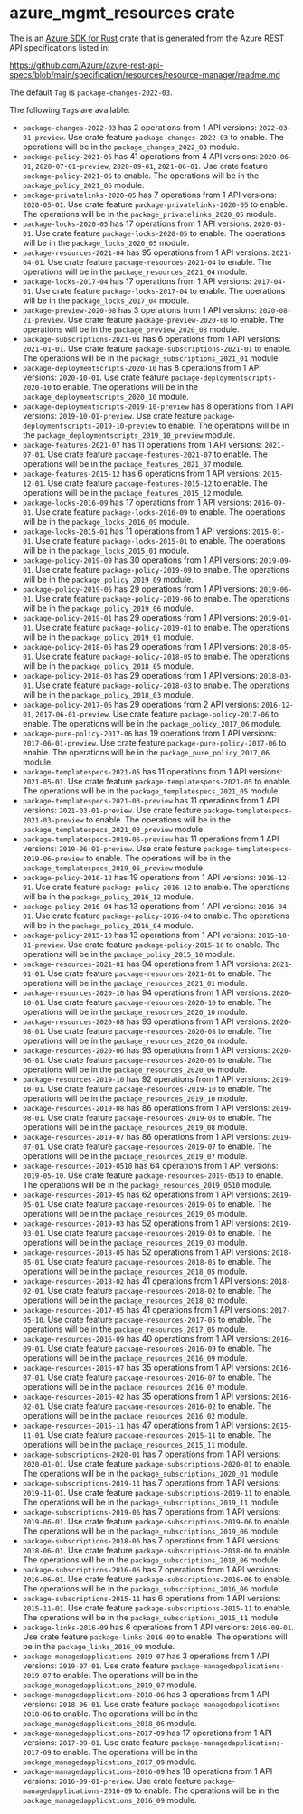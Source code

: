 # azure_mgmt_resources crate

The is an [Azure SDK for Rust](https://github.com/Azure/azure-sdk-for-rust) crate that is generated from the Azure REST API specifications listed in:

https://github.com/Azure/azure-rest-api-specs/blob/main/specification/resources/resource-manager/readme.md

The default `Tag` is `package-changes-2022-03`.

The following `Tag`s are available:

- `package-changes-2022-03` has 2 operations from 1 API versions: `2022-03-01-preview`. Use crate feature `package-changes-2022-03` to enable. The operations will be in the `package_changes_2022_03` module.
- `package-policy-2021-06` has 41 operations from 4 API versions: `2020-06-01`, `2020-07-01-preview`, `2020-09-01`, `2021-06-01`. Use crate feature `package-policy-2021-06` to enable. The operations will be in the `package_policy_2021_06` module.
- `package-privatelinks-2020-05` has 7 operations from 1 API versions: `2020-05-01`. Use crate feature `package-privatelinks-2020-05` to enable. The operations will be in the `package_privatelinks_2020_05` module.
- `package-locks-2020-05` has 17 operations from 1 API versions: `2020-05-01`. Use crate feature `package-locks-2020-05` to enable. The operations will be in the `package_locks_2020_05` module.
- `package-resources-2021-04` has 95 operations from 1 API versions: `2021-04-01`. Use crate feature `package-resources-2021-04` to enable. The operations will be in the `package_resources_2021_04` module.
- `package-locks-2017-04` has 17 operations from 1 API versions: `2017-04-01`. Use crate feature `package-locks-2017-04` to enable. The operations will be in the `package_locks_2017_04` module.
- `package-preview-2020-08` has 3 operations from 1 API versions: `2020-08-21-preview`. Use crate feature `package-preview-2020-08` to enable. The operations will be in the `package_preview_2020_08` module.
- `package-subscriptions-2021-01` has 6 operations from 1 API versions: `2021-01-01`. Use crate feature `package-subscriptions-2021-01` to enable. The operations will be in the `package_subscriptions_2021_01` module.
- `package-deploymentscripts-2020-10` has 8 operations from 1 API versions: `2020-10-01`. Use crate feature `package-deploymentscripts-2020-10` to enable. The operations will be in the `package_deploymentscripts_2020_10` module.
- `package-deploymentscripts-2019-10-preview` has 8 operations from 1 API versions: `2019-10-01-preview`. Use crate feature `package-deploymentscripts-2019-10-preview` to enable. The operations will be in the `package_deploymentscripts_2019_10_preview` module.
- `package-features-2021-07` has 11 operations from 1 API versions: `2021-07-01`. Use crate feature `package-features-2021-07` to enable. The operations will be in the `package_features_2021_07` module.
- `package-features-2015-12` has 6 operations from 1 API versions: `2015-12-01`. Use crate feature `package-features-2015-12` to enable. The operations will be in the `package_features_2015_12` module.
- `package-locks-2016-09` has 17 operations from 1 API versions: `2016-09-01`. Use crate feature `package-locks-2016-09` to enable. The operations will be in the `package_locks_2016_09` module.
- `package-locks-2015-01` has 11 operations from 1 API versions: `2015-01-01`. Use crate feature `package-locks-2015-01` to enable. The operations will be in the `package_locks_2015_01` module.
- `package-policy-2019-09` has 30 operations from 1 API versions: `2019-09-01`. Use crate feature `package-policy-2019-09` to enable. The operations will be in the `package_policy_2019_09` module.
- `package-policy-2019-06` has 29 operations from 1 API versions: `2019-06-01`. Use crate feature `package-policy-2019-06` to enable. The operations will be in the `package_policy_2019_06` module.
- `package-policy-2019-01` has 29 operations from 1 API versions: `2019-01-01`. Use crate feature `package-policy-2019-01` to enable. The operations will be in the `package_policy_2019_01` module.
- `package-policy-2018-05` has 29 operations from 1 API versions: `2018-05-01`. Use crate feature `package-policy-2018-05` to enable. The operations will be in the `package_policy_2018_05` module.
- `package-policy-2018-03` has 29 operations from 1 API versions: `2018-03-01`. Use crate feature `package-policy-2018-03` to enable. The operations will be in the `package_policy_2018_03` module.
- `package-policy-2017-06` has 29 operations from 2 API versions: `2016-12-01`, `2017-06-01-preview`. Use crate feature `package-policy-2017-06` to enable. The operations will be in the `package_policy_2017_06` module.
- `package-pure-policy-2017-06` has 19 operations from 1 API versions: `2017-06-01-preview`. Use crate feature `package-pure-policy-2017-06` to enable. The operations will be in the `package_pure_policy_2017_06` module.
- `package-templatespecs-2021-05` has 11 operations from 1 API versions: `2021-05-01`. Use crate feature `package-templatespecs-2021-05` to enable. The operations will be in the `package_templatespecs_2021_05` module.
- `package-templatespecs-2021-03-preview` has 11 operations from 1 API versions: `2021-03-01-preview`. Use crate feature `package-templatespecs-2021-03-preview` to enable. The operations will be in the `package_templatespecs_2021_03_preview` module.
- `package-templatespecs-2019-06-preview` has 11 operations from 1 API versions: `2019-06-01-preview`. Use crate feature `package-templatespecs-2019-06-preview` to enable. The operations will be in the `package_templatespecs_2019_06_preview` module.
- `package-policy-2016-12` has 19 operations from 1 API versions: `2016-12-01`. Use crate feature `package-policy-2016-12` to enable. The operations will be in the `package_policy_2016_12` module.
- `package-policy-2016-04` has 13 operations from 1 API versions: `2016-04-01`. Use crate feature `package-policy-2016-04` to enable. The operations will be in the `package_policy_2016_04` module.
- `package-policy-2015-10` has 13 operations from 1 API versions: `2015-10-01-preview`. Use crate feature `package-policy-2015-10` to enable. The operations will be in the `package_policy_2015_10` module.
- `package-resources-2021-01` has 94 operations from 1 API versions: `2021-01-01`. Use crate feature `package-resources-2021-01` to enable. The operations will be in the `package_resources_2021_01` module.
- `package-resources-2020-10` has 94 operations from 1 API versions: `2020-10-01`. Use crate feature `package-resources-2020-10` to enable. The operations will be in the `package_resources_2020_10` module.
- `package-resources-2020-08` has 93 operations from 1 API versions: `2020-08-01`. Use crate feature `package-resources-2020-08` to enable. The operations will be in the `package_resources_2020_08` module.
- `package-resources-2020-06` has 93 operations from 1 API versions: `2020-06-01`. Use crate feature `package-resources-2020-06` to enable. The operations will be in the `package_resources_2020_06` module.
- `package-resources-2019-10` has 92 operations from 1 API versions: `2019-10-01`. Use crate feature `package-resources-2019-10` to enable. The operations will be in the `package_resources_2019_10` module.
- `package-resources-2019-08` has 86 operations from 1 API versions: `2019-08-01`. Use crate feature `package-resources-2019-08` to enable. The operations will be in the `package_resources_2019_08` module.
- `package-resources-2019-07` has 86 operations from 1 API versions: `2019-07-01`. Use crate feature `package-resources-2019-07` to enable. The operations will be in the `package_resources_2019_07` module.
- `package-resources-2019-0510` has 64 operations from 1 API versions: `2019-05-10`. Use crate feature `package-resources-2019-0510` to enable. The operations will be in the `package_resources_2019_0510` module.
- `package-resources-2019-05` has 62 operations from 1 API versions: `2019-05-01`. Use crate feature `package-resources-2019-05` to enable. The operations will be in the `package_resources_2019_05` module.
- `package-resources-2019-03` has 52 operations from 1 API versions: `2019-03-01`. Use crate feature `package-resources-2019-03` to enable. The operations will be in the `package_resources_2019_03` module.
- `package-resources-2018-05` has 52 operations from 1 API versions: `2018-05-01`. Use crate feature `package-resources-2018-05` to enable. The operations will be in the `package_resources_2018_05` module.
- `package-resources-2018-02` has 41 operations from 1 API versions: `2018-02-01`. Use crate feature `package-resources-2018-02` to enable. The operations will be in the `package_resources_2018_02` module.
- `package-resources-2017-05` has 41 operations from 1 API versions: `2017-05-10`. Use crate feature `package-resources-2017-05` to enable. The operations will be in the `package_resources_2017_05` module.
- `package-resources-2016-09` has 40 operations from 1 API versions: `2016-09-01`. Use crate feature `package-resources-2016-09` to enable. The operations will be in the `package_resources_2016_09` module.
- `package-resources-2016-07` has 35 operations from 1 API versions: `2016-07-01`. Use crate feature `package-resources-2016-07` to enable. The operations will be in the `package_resources_2016_07` module.
- `package-resources-2016-02` has 35 operations from 1 API versions: `2016-02-01`. Use crate feature `package-resources-2016-02` to enable. The operations will be in the `package_resources_2016_02` module.
- `package-resources-2015-11` has 47 operations from 1 API versions: `2015-11-01`. Use crate feature `package-resources-2015-11` to enable. The operations will be in the `package_resources_2015_11` module.
- `package-subscriptions-2020-01` has 7 operations from 1 API versions: `2020-01-01`. Use crate feature `package-subscriptions-2020-01` to enable. The operations will be in the `package_subscriptions_2020_01` module.
- `package-subscriptions-2019-11` has 7 operations from 1 API versions: `2019-11-01`. Use crate feature `package-subscriptions-2019-11` to enable. The operations will be in the `package_subscriptions_2019_11` module.
- `package-subscriptions-2019-06` has 7 operations from 1 API versions: `2019-06-01`. Use crate feature `package-subscriptions-2019-06` to enable. The operations will be in the `package_subscriptions_2019_06` module.
- `package-subscriptions-2018-06` has 7 operations from 1 API versions: `2018-06-01`. Use crate feature `package-subscriptions-2018-06` to enable. The operations will be in the `package_subscriptions_2018_06` module.
- `package-subscriptions-2016-06` has 7 operations from 1 API versions: `2016-06-01`. Use crate feature `package-subscriptions-2016-06` to enable. The operations will be in the `package_subscriptions_2016_06` module.
- `package-subscriptions-2015-11` has 6 operations from 1 API versions: `2015-11-01`. Use crate feature `package-subscriptions-2015-11` to enable. The operations will be in the `package_subscriptions_2015_11` module.
- `package-links-2016-09` has 6 operations from 1 API versions: `2016-09-01`. Use crate feature `package-links-2016-09` to enable. The operations will be in the `package_links_2016_09` module.
- `package-managedapplications-2019-07` has 3 operations from 1 API versions: `2019-07-01`. Use crate feature `package-managedapplications-2019-07` to enable. The operations will be in the `package_managedapplications_2019_07` module.
- `package-managedapplications-2018-06` has 3 operations from 1 API versions: `2018-06-01`. Use crate feature `package-managedapplications-2018-06` to enable. The operations will be in the `package_managedapplications_2018_06` module.
- `package-managedapplications-2017-09` has 17 operations from 1 API versions: `2017-09-01`. Use crate feature `package-managedapplications-2017-09` to enable. The operations will be in the `package_managedapplications_2017_09` module.
- `package-managedapplications-2016-09` has 18 operations from 1 API versions: `2016-09-01-preview`. Use crate feature `package-managedapplications-2016-09` to enable. The operations will be in the `package_managedapplications_2016_09` module.